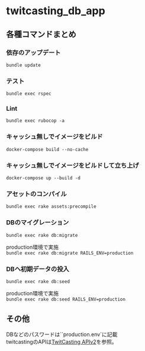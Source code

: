 # twitcasting_db_app

## 各種コマンドまとめ

### 依存のアップデート

`bundle update`

### テスト

`bundle exec rspec`

### Lint

`bundle exec rubocop -a`

### キャッシュ無しでイメージをビルド

`docker-compose build --no-cache`

### キャッシュ無しでイメージをビルドして立ち上げ

`docker-compose up --build -d`

### アセットのコンパイル

`bundle exec rake assets:precompile`

### DBのマイグレーション

`bundle exec rake db:migrate`

production環境で実施  
`bundle exec rake db:migrate RAILS_ENV=production`

### DBヘ初期データの投入

`bundle exec rake db:seed`  

production環境で実施  
`bundle exec rake db:seed RAILS_ENV=production`

## その他

DBなどのパスワードは``production.env`に記載  
twitcastingのAPIは[TwitCasting APIv2](https://apiv2-doc.twitcasting.tv/ "TwitCasting APIv2")を参照。
